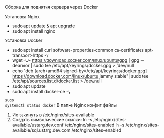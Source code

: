 Сборка для поднятия сервера через Docker

Установка Nginx

- sudo apt update & apt upgrade
- sudo apt install nginx

Установка Docker

- sudo apt install curl software-properties-common ca-certificates apt-transport-https -y
- wget -O- https://download.docker.com/linux/ubuntu/gpg | gpg --dearmor | sudo tee /etc/apt/keyrings/docker.gpg > /dev/null
- echo "deb [arch=amd64 signed-by=/etc/apt/keyrings/docker.gpg] https://download.docker.com/linux/ubuntu jammy stable"| sudo tee /etc/apt/sources.list.d/docker.list > /dev/null
- sudo apt update
- sudo apt install docker-ce -y

<code class="hljs--Qdn- hljs language-undefined" data-highlighted="yes">sudo systemctl status docker</code>
В папке Nginx конфиг файлы:

1. Их закинуть в /etc/nginx/sites-available
2. Создать символические ссылки:
   ln -s /etc/nginx/sites-available/ustarg.dev.conf /etc/nginx/sites-enabled
   ln -s /etc/nginx/sites-available/sql.ustarg.dev.conf /etc/nginx/sites-enabled
